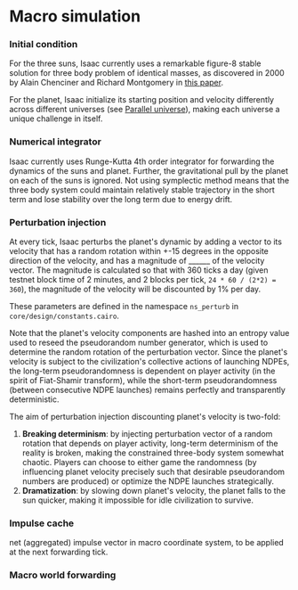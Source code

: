# Macro simulation

### Initial condition
For the three suns, Isaac currently uses a remarkable figure-8 stable solution for three body problem of identical masses, as discovered in 2000 by Alain Chenciner and Richard Montgomery in [this paper](https://arxiv.org/abs/math/0011268).

For the planet, Isaac initialize its starting position and velocity differently across different universes (see [Parallel universe](eng/lobby-universes.md)), making each universe a unique challenge in itself.

### Numerical integrator
Isaac currently uses Runge-Kutta 4th order integrator for forwarding the dynamics of the suns and planet. Further, the gravitational pull by the planet on each of the suns is ignored. Not using symplectic method means that the three body system could maintain relatively stable trajectory in the short term and lose stability over the long term due to energy drift.

### Perturbation injection
At every tick, Isaac perturbs the planet's dynamic by adding a vector to its velocity that has a random rotation within +-15 degrees in the opposite direction of the velocity, and has a magnitude of ______ of the velocity vector. The magnitude is calculated so that with 360 ticks a day (given testnet block time of 2 minutes, and 2 blocks per tick, `24 * 60 / (2*2) = 360`), the magnitude of the velocity will be discounted by 1% per day.

These parameters are defined in the namespace `ns_perturb` in `core/design/constants.cairo`.

Note that the planet's velocity components are hashed into an entropy value used to reseed the pseudorandom number generator, which is used to determine the random rotation of the perturbation vector. Since the planet's velocity is subject to the civilization's collective actions of launching NDPEs, the long-term pseudorandomness is dependent on player activity (in the spirit of Fiat-Shamir transform), while the short-term pseudorandomness (between consecutive NDPE launches) remains perfectly and transparently deterministic.

The aim of perturbation injection discounting planet's velocity is two-fold:
1. **Breaking determinism**: by injecting perturbation vector of a random rotation that depends on player activity, long-term determinism of the reality is broken, making the constrained three-body system somewhat chaotic. Players can choose to either game the randomness (by influencing planet velocity precisely such that desirable pseudorandom numbers are produced) or optimize the NDPE launches strategically.
2. **Dramatization**: by slowing down planet's velocity, the planet falls to the sun quicker, making it impossible for idle civilization to survive.

### Impulse cache
net (aggregated) impulse vector in macro coordinate system, to be applied at the next forwarding tick.

### Macro world forwarding